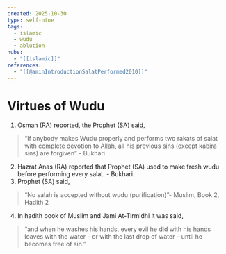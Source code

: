 ```yaml
---
created: 2025-10-30
type: self-ntoe
tags:
  - islamic
  - wudu 
  - ablution
hubs:
  - "[[islamic]]"
references:
  - "[[@aminIntroductionSalatPerformed2010]]"
---
```


# Virtues of Wudu

1. Osman (RA) reported, the Prophet (SA) said, 
  > “If anybody makes Wudu properly and performs two rakats of salat with complete devotion to Allah, all his previous sins (except kabira sins) are forgiven” - Bukhari
2. Hazrat Anas (RA) reported that Prophet (SA) used to make fresh wudu before performing every salat. - Bukhari.
3. Prophet (SA) said,
  > “No salah is accepted without wudu (purification)”- Muslim, Book 2, Hadith 2 
4. In hadith book of Muslim and Jami At-Tirmidhi it was said, 
  > “and when he washes his hands, every evil he did with his hands leaves with the water – or with the last drop of water – until he becomes free of sin.” 
